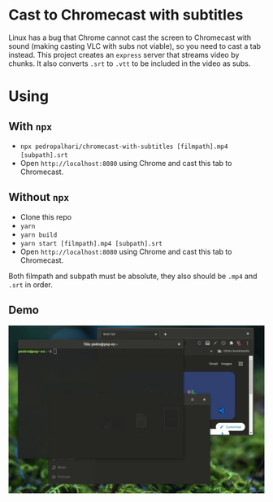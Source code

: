 # Cast to Chromecast with subtitles

Linux has a bug that Chrome cannot cast the screen to Chromecast with sound (making casting VLC with subs not viable), so you need to cast a tab instead. This project creates an `express` server that streams video by chunks. It also converts `.srt` to `.vtt` to be included in the video as subs.

# Using

## With `npx`

- `npx pedropalhari/chromecast-with-subtitles [filmpath].mp4 [subpath].srt`
- Open `http://localhost:8080` using Chrome and cast this tab to Chromecast.

## Without `npx`

- Clone this repo
- `yarn`
- `yarn build`
- `yarn start [filmpath].mp4 [subpath].srt`
- Open `http://localhost:8080` using Chrome and cast this tab to Chromecast.

Both filmpath and subpath must be absolute, they also should be `.mp4` and `.srt` in order.

## Demo

![](./assets/demo.gif)
